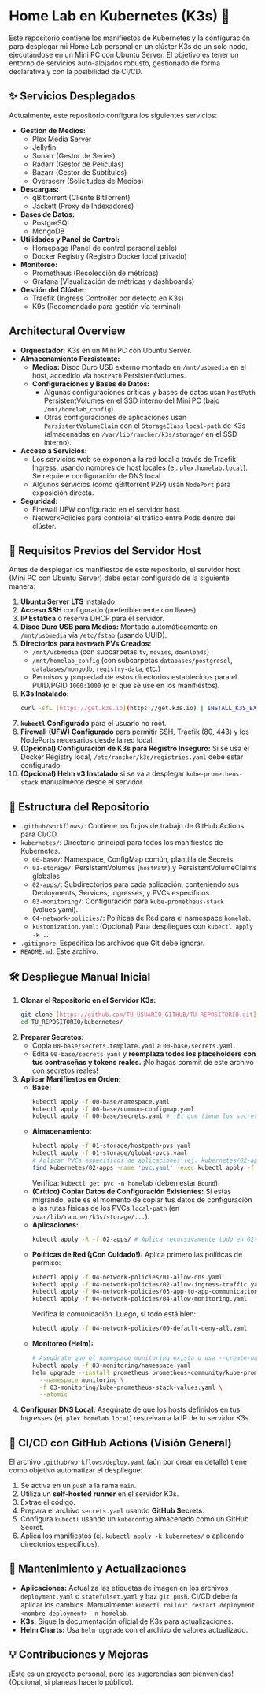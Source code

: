# Home Lab en Kubernetes (K3s) 🦀

Este repositorio contiene los manifiestos de Kubernetes y la configuración para desplegar mi Home Lab personal en un clúster K3s de un solo nodo, ejecutándose en un Mini PC con Ubuntu Server. El objetivo es tener un entorno de servicios auto-alojados robusto, gestionado de forma declarativa y con la posibilidad de CI/CD.

## ✨ Servicios Desplegados

Actualmente, este repositorio configura los siguientes servicios:

* **Gestión de Medios:**
    * Plex Media Server
    * Jellyfin
    * Sonarr (Gestor de Series)
    * Radarr (Gestor de Películas)
    * Bazarr (Gestor de Subtítulos)
    * Overseerr (Solicitudes de Medios)
* **Descargas:**
    * qBittorrent (Cliente BitTorrent)
    * Jackett (Proxy de Indexadores)
* **Bases de Datos:**
    * PostgreSQL
    * MongoDB
* **Utilidades y Panel de Control:**
    * Homepage (Panel de control personalizable)
    * Docker Registry (Registro Docker local privado)
* **Monitoreo:**
    * Prometheus (Recolección de métricas)
    * Grafana (Visualización de métricas y dashboards)
* **Gestión del Clúster:**
    * Traefik (Ingress Controller por defecto en K3s)
    * K9s (Recomendado para gestión vía terminal)

##  Architectural Overview

* **Orquestador:** K3s en un Mini PC con Ubuntu Server.
* **Almacenamiento Persistente:**
    * **Medios:** Disco Duro USB externo montado en `/mnt/usbmedia` en el host, accedido vía `hostPath` PersistentVolumes.
    * **Configuraciones y Bases de Datos:**
        * Algunas configuraciones críticas y bases de datos usan `hostPath` PersistentVolumes en el SSD interno del Mini PC (bajo `/mnt/homelab_config`).
        * Otras configuraciones de aplicaciones usan `PersistentVolumeClaim` con el `StorageClass` `local-path` de K3s (almacenadas en `/var/lib/rancher/k3s/storage/` en el SSD interno).
* **Acceso a Servicios:**
    * Los servicios web se exponen a la red local a través de Traefik Ingress, usando nombres de host locales (ej. `plex.homelab.local`). Se requiere configuración de DNS local.
    * Algunos servicios (como qBittorrent P2P) usan `NodePort` para exposición directa.
* **Seguridad:**
    * Firewall UFW configurado en el servidor host.
    * NetworkPolicies para controlar el tráfico entre Pods dentro del clúster.

## 🚀 Requisitos Previos del Servidor Host

Antes de desplegar los manifiestos de este repositorio, el servidor host (Mini PC con Ubuntu Server) debe estar configurado de la siguiente manera:

1.  **Ubuntu Server LTS** instalado.
2.  **Acceso SSH** configurado (preferiblemente con llaves).
3.  **IP Estática** o reserva DHCP para el servidor.
4.  **Disco Duro USB para Medios:** Montado automáticamente en `/mnt/usbmedia` vía `/etc/fstab` (usando UUID).
5.  **Directorios para `hostPath` PVs Creados:**
    * `/mnt/usbmedia` (con subcarpetas `tv`, `movies`, `downloads`)
    * `/mnt/homelab_config` (con subcarpetas `databases/postgresql`, `databases/mongodb`, `registry-data`, etc.)
    * Permisos y propiedad de estos directorios establecidos para el PUID/PGID `1000:1000` (o el que se use en los manifiestos).
6.  **K3s Instalado:**
    ```bash
    curl -sfL [https://get.k3s.io](https://get.k3s.io) | INSTALL_K3S_EXEC="--disable=servicelb" sh -s -
    ```
7.  **`kubectl` Configurado** para el usuario no root.
8.  **Firewall (UFW) Configurado** para permitir SSH, Traefik (80, 443) y los NodePorts necesarios desde la red local.
9.  **(Opcional) Configuración de K3s para Registro Inseguro:** Si se usa el Docker Registry local, `/etc/rancher/k3s/registries.yaml` debe estar configurado.
10. **(Opcional) Helm v3 Instalado** si se va a desplegar `kube-prometheus-stack` manualmente desde el servidor.

## 📁 Estructura del Repositorio

* `.github/workflows/`: Contiene los flujos de trabajo de GitHub Actions para CI/CD.
* `kubernetes/`: Directorio principal para todos los manifiestos de Kubernetes.
    * `00-base/`: Namespace, ConfigMap común, plantilla de Secrets.
    * `01-storage/`: PersistentVolumes (`hostPath`) y PersistentVolumeClaims globales.
    * `02-apps/`: Subdirectorios para cada aplicación, conteniendo sus Deployments, Services, Ingresses, y PVCs específicos.
    * `03-monitoring/`: Configuración para `kube-prometheus-stack` (values.yaml).
    * `04-network-policies/`: Políticas de Red para el namespace `homelab`.
    * `kustomization.yaml`: (Opcional) Para despliegues con `kubectl apply -k .`.
* `.gitignore`: Especifica los archivos que Git debe ignorar.
* `README.md`: Este archivo.

## 🛠️ Despliegue Manual Inicial

1.  **Clonar el Repositorio en el Servidor K3s:**
    ```bash
    git clone [https://github.com/TU_USUARIO_GITHUB/TU_REPOSITORIO.git](https://github.com/TU_USUARIO_GITHUB/TU_REPOSITORIO.git)
    cd TU_REPOSITORIO/kubernetes/
    ```
2.  **Preparar Secretos:**
    * Copia `00-base/secrets.template.yaml` a `00-base/secrets.yaml`.
    * Edita `00-base/secrets.yaml` y **reemplaza todos los placeholders con tus contraseñas y tokens reales.** ¡No hagas commit de este archivo con secretos reales!
3.  **Aplicar Manifiestos en Orden:**
    * **Base:**
        ```bash
        kubectl apply -f 00-base/namespace.yaml
        kubectl apply -f 00-base/common-configmap.yaml
        kubectl apply -f 00-base/secrets.yaml # ¡El que tiene los secretos reales!
        ```
    * **Almacenamiento:**
        ```bash
        kubectl apply -f 01-storage/hostpath-pvs.yaml
        kubectl apply -f 01-storage/global-pvcs.yaml
        # Aplicar PVCs específicos de aplicaciones (ej. kubernetes/02-apps/plex/pvc.yaml, etc.)
        find kubernetes/02-apps -name 'pvc.yaml' -exec kubectl apply -f {} \;
        ```
        Verifica: `kubectl get pvc -n homelab` (deben estar `Bound`).
    * **(Crítico) Copiar Datos de Configuración Existentes:** Si estás migrando, este es el momento de copiar tus datos de configuración a las rutas físicas de los PVCs `local-path` (en `/var/lib/rancher/k3s/storage/...`).
    * **Aplicaciones:**
        ```bash
        kubectl apply -R -f 02-apps/ # Aplica recursivamente todo en 02-apps
        ```
    * **Políticas de Red (¡Con Cuidado!):**
        Aplica primero las políticas de permiso:
        ```bash
        kubectl apply -f 04-network-policies/01-allow-dns.yaml
        kubectl apply -f 04-network-policies/02-allow-ingress-traffic.yaml
        kubectl apply -f 04-network-policies/03-app-to-app-communication.yaml
        kubectl apply -f 04-network-policies/04-allow-monitoring.yaml
        ```
        Verifica la comunicación. Luego, si todo está bien:
        ```bash
        kubectl apply -f 04-network-policies/00-default-deny-all.yaml
        ```
    * **Monitoreo (Helm):**
        ```bash
        # Asegúrate que el namespace monitoring exista o usa --create-namespace
        kubectl apply -f 03-monitoring/namespace.yaml 
        helm upgrade --install prometheus prometheus-community/kube-prometheus-stack \
          --namespace monitoring \
          -f 03-monitoring/kube-prometheus-stack-values.yaml \
          --atomic
        ```
4.  **Configurar DNS Local:**
    Asegúrate de que los hosts definidos en tus Ingresses (ej. `plex.homelab.local`) resuelvan a la IP de tu servidor K3s.

## 🔄 CI/CD con GitHub Actions (Visión General)

El archivo `.github/workflows/deploy.yaml` (aún por crear en detalle) tiene como objetivo automatizar el despliegue:
1.  Se activa en un `push` a la rama `main`.
2.  Utiliza un **self-hosted runner** en el servidor K3s.
3.  Extrae el código.
4.  Prepara el archivo `secrets.yaml` usando **GitHub Secrets**.
5.  Configura `kubectl` usando un `kubeconfig` almacenado como un GitHub Secret.
6.  Aplica los manifiestos (ej. `kubectl apply -k kubernetes/` o aplicando directorios específicos).

## 🔧 Mantenimiento y Actualizaciones

* **Aplicaciones:** Actualiza las etiquetas de imagen en los archivos `deployment.yaml` o `statefulset.yaml` y haz `git push`. CI/CD debería aplicar los cambios. Manualmente: `kubectl rollout restart deployment <nombre-deployment> -n homelab`.
* **K3s:** Sigue la documentación oficial de K3s para actualizaciones.
* **Helm Charts:** Usa `helm upgrade` con el archivo de valores actualizado.

## 💡 Contribuciones y Mejoras

¡Este es un proyecto personal, pero las sugerencias son bienvenidas! (Opcional, si planeas hacerlo público).
